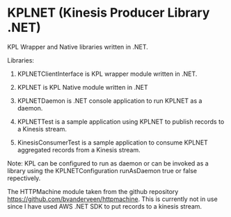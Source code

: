 # KPLNET (Kinesis Producer Library .NET)
KPL Wrapper and Native libraries written in .NET.

Libraries:

1. KPLNETClientInterface is KPL wrapper module written in .NET.

2. KPLNET is KPL Native module written in .NET

3. KPLNETDaemon is .NET console application to run KPLNET as a daemon.

4. KPLNETTest is a sample application using KPLNET to publish records to a Kinesis stream.

5. KinesisConsumerTest is a sample application to consume KPLNET aggregated records from a Kinesis stream.

Note:
KPL can be configured to run as daemon or can be invoked as a library using the KPLNETConfiguration runAsDaemon true or false repectively.

The HTTPMachine module taken from the github repository https://github.com/bvanderveen/httpmachine. This is currently not in use since I have used AWS .NET SDK to put records to a kinesis stream. 
